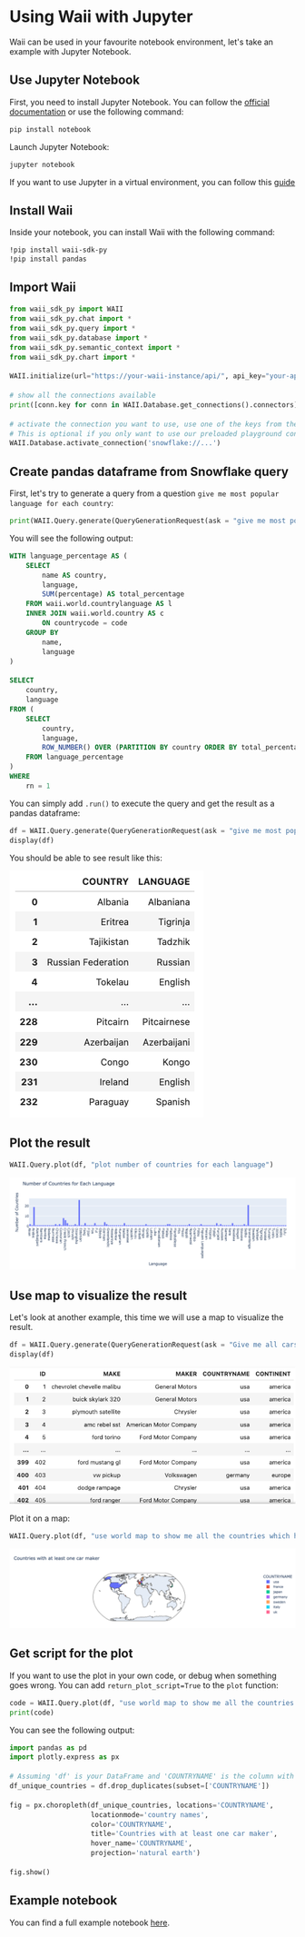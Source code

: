 # Using Waii with Jupyter

Waii can be used in your favourite notebook environment, let's take an example with Jupyter Notebook.

## Use Jupyter Notebook

First, you need to install Jupyter Notebook. You can follow the [official documentation](https://jupyter.org/install) or use the following command:

```bash
pip install notebook
```

Launch Jupyter Notebook:

```bash
jupyter notebook
```

If you want to use Jupyter in a virtual environment, you can follow this [guide](https://medium.com/@eleroy/jupyter-notebook-in-a-virtual-environment-virtualenv-8f3c3448247)

## Install Waii

Inside your notebook, you can install Waii with the following command:

```
!pip install waii-sdk-py
!pip install pandas
```

## Import Waii

```python
from waii_sdk_py import WAII
from waii_sdk_py.chat import *
from waii_sdk_py.query import *
from waii_sdk_py.database import *
from waii_sdk_py.semantic_context import *
from waii_sdk_py.chart import *

WAII.initialize(url="https://your-waii-instance/api/", api_key="your-api-key")

# show all the connections available
print([conn.key for conn in WAII.Database.get_connections().connectors])

# activate the connection you want to use, use one of the keys from the previous command
# This is optional if you only want to use our preloaded playground connection
WAII.Database.activate_connection('snowflake://...')
```

## Create pandas dataframe from Snowflake query

First, let's try to generate a query from a question `give me most popular language for each country`:

```python
print(WAII.Query.generate(QueryGenerationRequest(ask = "give me most popular language for each country")).query)
```

You will see the following output:

```sql
WITH language_percentage AS (
    SELECT
        name AS country,
        language,
        SUM(percentage) AS total_percentage
    FROM waii.world.countrylanguage AS l
    INNER JOIN waii.world.country AS c
        ON countrycode = code
    GROUP BY
        name,
        language
)

SELECT
    country,
    language
FROM (
    SELECT
        country,
        language,
        ROW_NUMBER() OVER (PARTITION BY country ORDER BY total_percentage DESC) AS rn
    FROM language_percentage
)
WHERE
    rn = 1
```

You can simply add `.run()` to execute the query and get the result as a pandas dataframe:

```python
df = WAII.Query.generate(QueryGenerationRequest(ask = "give me most popular language for each country")).run().to_pandas_df()
display(df)
```

You should be able to see result like this:

![df_output.png](df_output.png)

## Plot the result

```python
WAII.Query.plot(df, "plot number of countries for each language")
```

![plot_result.png](plot_result.png)

## Use map to visualize the result

Let's look at another example, this time we will use a map to visualize the result.

```python
df = WAII.Query.generate(QueryGenerationRequest(ask = "Give me all cars, with their maker, country and continent")).run().to_pandas_df()
display(df)
```
![df_output_cars.png](df_output_cars.png)

Plot it on a map:

```python
WAII.Query.plot(df, "use world map to show me all the countries which have at least one car maker")
```

![plot_map.png](plot_map.png)

## Get script for the plot

If you want to use the plot in your own code, or debug when something goes wrong. You can add `return_plot_script=True` to the `plot` function:

```python
code = WAII.Query.plot(df, "use world map to show me all the countries which have at least one car maker", return_plot_script=True)
print(code)
```

You can see the following output:

```python
import pandas as pd
import plotly.express as px

# Assuming 'df' is your DataFrame and 'COUNTRYNAME' is the column with country names
df_unique_countries = df.drop_duplicates(subset=['COUNTRYNAME'])

fig = px.choropleth(df_unique_countries, locations='COUNTRYNAME',
                    locationmode='country names',
                    color='COUNTRYNAME',
                    title='Countries with at least one car maker',
                    hover_name='COUNTRYNAME',
                    projection='natural earth')

fig.show()
```

## Example notebook

You can find a full example notebook [here](waii-example.ipynb).
